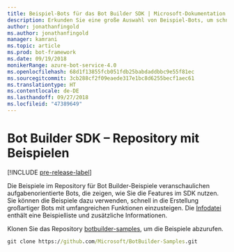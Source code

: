 ```yaml
---
title: Beispiel-Bots für das Bot Builder SDK | Microsoft-Dokumentation
description: Erkunden Sie eine große Auswahl von Beispiel-Bots, um schnell in die Bot-Entwicklung mit dem Bot Builder SDK einzusteigen.
author: jonathanfingold
ms.author: jonathanfingold
manager: kamrani
ms.topic: article
ms.prod: bot-framework
ms.date: 09/19/2018
monikerRange: azure-bot-service-4.0
ms.openlocfilehash: 68d1f13855fcb051fdb25babdaddbbc9e55f81ec
ms.sourcegitcommit: 3cb288cf2f09eaede317e1bc8d6255becf1aec61
ms.translationtype: HT
ms.contentlocale: de-DE
ms.lasthandoff: 09/27/2018
ms.locfileid: "47389649"
---
```

# <a name="bot-builder-sdk-samples-repo"></a>Bot Builder SDK – Repository mit Beispielen
[!INCLUDE [pre-release-label](includes/pre-release-label.md)]

Die Beispiele im Repository für Bot Builder-Beispiele veranschaulichen aufgabenorientierte Bots, die zeigen, wie Sie die Features im SDK nutzen. Sie können die Beispiele dazu verwenden, schnell in die Erstellung großartiger Bots mit umfangreichen Funktionen einzusteigen.
Die [Infodatei](https://aka.ms/bot-samples-readme) enthält eine Beispielliste und zusätzliche Informationen.

Klonen Sie das Repository [botbuilder-samples](https://github.com/Microsoft/botbuilder-samples), um die Beispiele abzurufen.

```cmd
git clone https://github.com/Microsoft/BotBuilder-Samples.git
```
